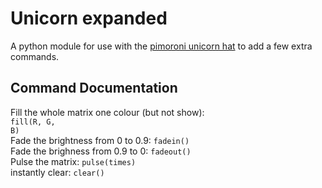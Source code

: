 # Unicorn expanded
A python module for use with the <a href="https://shop.pimoroni.com/products/unicorn-hat">pimoroni unicorn hat</a> to add a few extra commands.
## Command Documentation
Fill the whole matrix one colour (but not show):<br>
<code>fill(R, G, B)</code><br>
Fade the brightness from 0 to 0.9:
<code>fadein()</code><br>
Fade the brighness from 0.9 to 0:
<code>fadeout()</code><br>
Pulse the matrix:
<code>pulse(times)</code><br>
instantly clear:
<code>clear()</code><br>

